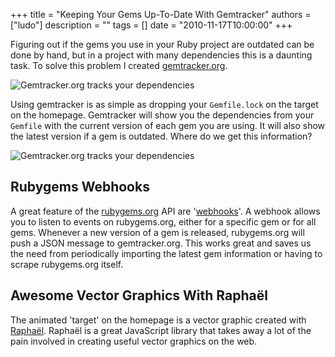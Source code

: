 +++
title = "Keeping Your Gems Up-To-Date With Gemtracker"
authors = ["ludo"]
description = ""
tags = []
date = "2010-11-17T10:00:00"
+++

Figuring out if the gems you use in your Ruby project are outdated can be done by hand, but in a project with many dependencies this is a daunting task. To solve this problem I created [gemtracker.org](http://gemtracker.org).

![Gemtracker.org tracks your dependencies](gemtracker.png)

Using gemtracker is as simple as dropping your `Gemfile.lock` on the target on the homepage. Gemtracker will show you the dependencies from your `Gemfile` with the current version of each gem you are using. It will also show the latest version if a gem is outdated. Where do we get this information?

![Gemtracker.org tracks your dependencies](gemtracker-results.png)

## Rubygems Webhooks

A great feature of the [rubygems.org](https://rubygems.org) API are '[webhooks](http://guides.rubygems.org/rubygems-org-api/#webhook)'. A webhook allows you to listen to events on rubygems.org, either for a specific gem or for all gems. Whenever a new version of a gem is released, rubygems.org will push a JSON message to gemtracker.org. This works great and saves us the need from periodically importing the latest gem information or having to scrape rubygems.org itself.

## Awesome Vector Graphics With Raphaël

The animated 'target' on the homepage is a vector graphic created with [Raphaël](http://raphaeljs.com). Raphaël is a great JavaScript library that takes away a lot of the pain involved in creating useful vector graphics on the web.
